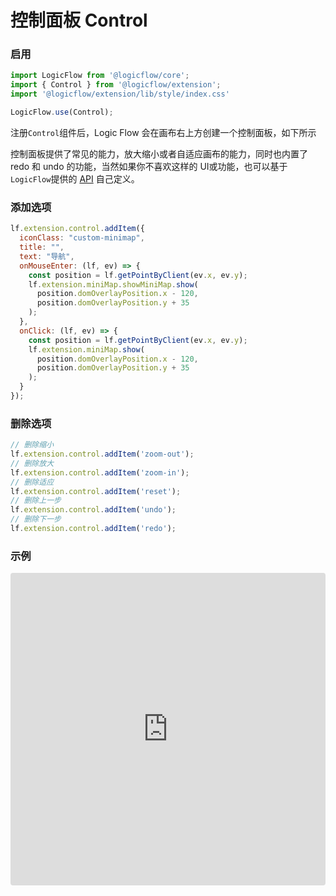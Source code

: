 # 控制面板 Control

### 启用

```ts
import LogicFlow from '@logicflow/core';
import { Control } from '@logicflow/extension';
import '@logicflow/extension/lib/style/index.css'

LogicFlow.use(Control);
```

注册`Control`组件后，Logic Flow 会在画布右上方创建一个控制面板，如下所示

控制面板提供了常见的能力，放大缩小或者自适应画布的能力，同时也内置了 redo 和 undo 的功能，当然如果你不喜欢这样的 UI或功能，也可以基于`LogicFlow`提供的 [API](/api/logicFlowApi.html) 自己定义。

### 添加选项

```js
lf.extension.control.addItem({
  iconClass: "custom-minimap",
  title: "",
  text: "导航",
  onMouseEnter: (lf, ev) => {
    const position = lf.getPointByClient(ev.x, ev.y);
    lf.extension.miniMap.showMiniMap.show(
      position.domOverlayPosition.x - 120,
      position.domOverlayPosition.y + 35
    );
  },
  onClick: (lf, ev) => {
    const position = lf.getPointByClient(ev.x, ev.y);
    lf.extension.miniMap.show(
      position.domOverlayPosition.x - 120,
      position.domOverlayPosition.y + 35
    );
  }
});
```
### 删除选项

```js
// 删除缩小
lf.extension.control.addItem('zoom-out');
// 删除放大
lf.extension.control.addItem('zoom-in');
// 删除适应
lf.extension.control.addItem('reset');
// 删除上一步
lf.extension.control.addItem('undo');
// 删除下一步
lf.extension.control.addItem('redo');
```

### 示例

<iframe src="https://codesandbox.io/embed/intelligent-matsumoto-t1dc5?fontsize=14&hidenavigation=1&theme=dark&view=preview"
     style="width:100%; height:500px; border:0; border-radius: 4px; overflow:hidden;"
     title="intelligent-matsumoto-t1dc5"
     allow="accelerometer; ambient-light-sensor; camera; encrypted-media; geolocation; gyroscope; hid; microphone; midi; payment; usb; vr; xr-spatial-tracking"
     sandbox="allow-forms allow-modals allow-popups allow-presentation allow-same-origin allow-scripts"
   ></iframe>